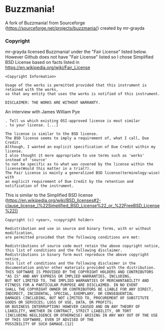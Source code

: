 # Buzzmania!
A fork of Buzzmania! from Sourceforge (https://sourceforge.net/projects/buzzmania/) created by mr-grayda

### Copyright
mr-grayda licensed Buzzmania! under the "Fair License" listed below. However Github does not have "Fair License" listed so I chose Simplified BSD License based on facts listed in https://en.wikipedia.org/wiki/Fair_License

```
<Copyright Information>

Usage of the works is permitted provided that this instrument is retained with the works,
so that any entity that uses the works is notified of this instrument.

DISCLAIMER: THE WORKS ARE WITHOUT WARRANTY.
```

An interview with James William Pye
```
. Tell us which existing OSI-approved license is most similar
. to your license. [...]

The license is similar to the BSD license.
The BSD license seems to imply a requirement of, what I call, Due Credit.
Although, I wanted an explicit specification of Due Credit within my license.
I also thought it more appropriate to use terms such as 'works' instead of 'source'
to not be specific as to what was covered by the license within the license(Would this matter in a trial?).
The Fair License is mainly a generalized BSD license(terminology-wise) with
an explicit requirement of Due Credit by the retention and notification of the instrument.
```

This is similar to the Simplified BSD license (https://en.wikipedia.org/wiki/BSD_licenses#2-clause_license_(%22Simplified_BSD_License%22_or_%22FreeBSD_License%22))

```
Copyright (c) <year>, <copyright holder>

Redistribution and use in source and binary forms, with or without modification,
are permitted provided that the following conditions are met:

Redistributions of source code must retain the above copyright notice, this list of conditions and the following disclaimer.
Redistributions in binary form must reproduce the above copyright notice,
this list of conditions and the following disclaimer in the documentation and/or other materials provided with the distribution.
THIS SOFTWARE IS PROVIDED BY THE COPYRIGHT HOLDERS AND CONTRIBUTORS "AS IS" AND ANY EXPRESS OR IMPLIED WARRANTIES, INCLUDING,
BUT NOT LIMITED TO, THE IMPLIED WARRANTIES OF MERCHANTABILITY AND FITNESS FOR A PARTICULAR PURPOSE ARE DISCLAIMED. IN NO EVENT
SHALL THE COPYRIGHT OWNER OR CONTRIBUTORS BE LIABLE FOR ANY DIRECT, INDIRECT, INCIDENTAL, SPECIAL, EXEMPLARY, OR CONSEQUENTIAL
DAMAGES (INCLUDING, BUT NOT LIMITED TO, PROCUREMENT OF SUBSTITUTE GOODS OR SERVICES; LOSS OF USE, DATA, OR PROFITS;
OR BUSINESS INTERRUPTION) HOWEVER CAUSED AND ON ANY THEORY OF LIABILITY, WHETHER IN CONTRACT, STRICT LIABILITY, OR TORT
(INCLUDING NEGLIGENCE OR OTHERWISE) ARISING IN ANY WAY OUT OF THE USE OF THIS SOFTWARE, EVEN IF ADVISED OF THE
POSSIBILITY OF SUCH DAMAGE.[12]
```
